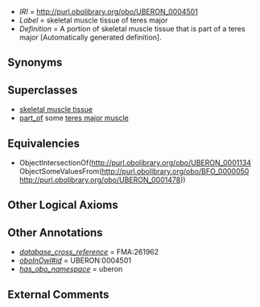  * *IRI* = http://purl.obolibrary.org/obo/UBERON_0004501
 * *Label* = skeletal muscle tissue of teres major
 * *Definition* = A portion of skeletal muscle tissue that is part of a teres major [Automatically generated definition].

## Synonyms


## Superclasses

 * [skeletal muscle tissue](../../UBERON/34/UBERON_0001134.md)
 * [part_of](../../BFO/50/BFO_0000050.md) some [teres major muscle](../../UBERON/78/UBERON_0001478.md)

## Equivalencies

 * ObjectIntersectionOf(<http://purl.obolibrary.org/obo/UBERON_0001134> ObjectSomeValuesFrom(<http://purl.obolibrary.org/obo/BFO_0000050> <http://purl.obolibrary.org/obo/UBERON_0001478>))

## Other Logical Axioms


## Other Annotations

 * *[database_cross_reference](../../ef/oboInOwl#hasDbXref.md)* = FMA:261962
 * *[oboInOwl#id](../../id/oboInOwl#id.md)* = UBERON:0004501
 * *[has_obo_namespace](../../ce/oboInOwl#hasOBONamespace.md)* = uberon

## External Comments

